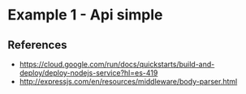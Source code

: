 # Example 1 - Api simple



## References

- https://cloud.google.com/run/docs/quickstarts/build-and-deploy/deploy-nodejs-service?hl=es-419
- http://expressjs.com/en/resources/middleware/body-parser.html
